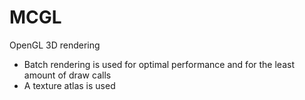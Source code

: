 # MCGL
OpenGL 3D rendering 

- Batch rendering is used for optimal performance and for the least amount of draw calls
- A texture atlas is used

